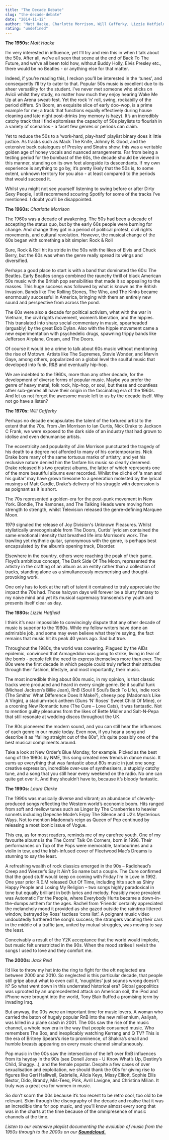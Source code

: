 ```yaml
---
title: "The Decade Debate"
slug: "the-decade-debate"
date: "2014-11-12"
author: "Matt Hacke, Charlotte Morrison, Will Cafferky, Lizzie Hatfield, Laura Clarke, and Jack Reid"
rating: "undefined"
---
```


**The 1950s:** _Matt Hacke_

I’m very interested in influence, yet I’ll try and rein this in when I talk about the 50s. After all, we’ve all seen that scene at the end of Back To The Future, and we’ve all been told how, without Buddy Holly, Elvis Presley etc., there would be no Beatles - or anything else for that matter.

Indeed, if you’re reading this, I reckon you’ll be interested in the ‘tunes’, and consequently I’ll try to cater to that. Popular 50s music is excellent due to its sheer versatility for the student. I’ve never met someone who sticks on Avicii whilst they study, no matter how much they enjoy hearing Wake Me Up at an Arena sweat-fest. Yet the rock ‘n’ roll, swing, rockabilly of the period differs. Sh Boom, an exquisite slice of early doo-wop, is a prime example for me; a track that functions equally effectively during house cleaning and late night post-drinks (my memory is hazy). It’s an incredibly catchy track that I find epitomises the capacity of 50s playlists to flourish in a variety of scenarios - a facet few genres or periods can claim.

Yet to reduce the 50s to a ‘work-hard, play-hard’ playlist binary does it little justice. As tracks such as Mack The Knife, Johnny B. Good, and the extensive back catalogues of Presley and Sinatra show, this was a veritable golden age of honey vocals and nuanced arrangements. Far from being a testing period for the bombast of the 60s, the decade should be viewed in this manner, standing on its own feet alongside its descendants. If my own experience is anything to go by, it’s pretty likely that the 50s is, to some extent, unknown territory for you also - at least compared to the periods that would succeed it.

Whilst you might not see yourself listening to swing before or after Dirty Sexy People, I still recommend scouring Spotify for some of the tracks I’ve mentioned. I doubt you’ll be disappointed.

**The 1960s:** _Charlotte Morrison_

The 1960s was a decade of awakening. The 50s had been a decade of accepting the status quo, but by the early 60s people were burning for change. And change they got in a period of political protest, civil rights movements, and cultural revolution. However, the musical change of the 60s began with something a bit simpler: Rock & Roll

Sure, Rock & Roll hit its stride in the 50s with the likes of Elvis and Chuck Berry, but the 60s was when the genre really spread its wings and diversified.

Perhaps a good place to start is with a band that dominated the 60s: The Beatles. Early Beatles songs combined the raunchy thrill of black American 50s music with the British pop sensibilities that made it so appealing to the masses. This huge success was followed by what is known as the British Invasion. Bands like The Rolling Stones, The Who, and The Kinks became enormously successful in America, bringing with them an entirely new sound and perspective from across the pond.

The 60s were also a decade for political activism, what with the war in Vietnam, the civil rights movement, women’s liberation, and the hippies. This translated into sharp social commentary in music, spearheaded (arguably) by the great Bob Dylan. Also with the hippie movement came a new experimentation with psychedelic drugs, spawning trippy bands like Jefferson Airplane, Cream, and The Doors.

Of course it would be a crime to talk about 60s music without mentioning the rise of Motown. Artists like The Supremes, Stevie Wonder, and Marvin Gaye, among others, popularized on a global level the soulful music that developed into funk, R&B and eventually hip-hop.

We are indebted to the 1960s, more than any other decade, for the development of diverse forms of popular music. Maybe you prefer the genre of heavy metal, folk rock, hip-hop, or soul, but these and countless other sub-genres all have their origin in the fascinating era of the 1960s. And let us not forget the awesome music left to us by the decade itself. Why not go have a listen?

**The 1970s:** _Will Cafferky_

Perhaps no decade encapsulates the talent of the tortured artist to the extent that the 70s. From Jim Morrison to Ian Curtis, Nick Drake to Jackson C Frank, we were exposed to the dark side of an industry that had grown to idolise and even dehumanise artists.

The eccentricity and popularity of Jim Morrison punctuated the tragedy of his death to a degree not afforded to many of his contemporaries. Nick Drake bore many of the same tortuous marks of artistry, and yet his reclusive nature denied him the fanfare his music so clearly deserved. Drake released his two greatest albums, the latter of which represents one of the more beautiful albums ever recorded. Whilst the cliché of ‘a man and his guitar’ may have grown tiresome to a generation molested by the lyrical musings of Matt Cardle, Drake’s delivery of his struggle with depression is as poignant as it is short.

The 70s represented a golden-era for the post-punk movement in New York. Blondie, The Ramones, and The Talking Heads were moving from strength to strength, whilst Television released the genre-defining Marquee Moon.

1979 signaled the release of Joy Division's Unknown Pleasures. Whilst stylistically unrecognisable from The Doors, Curtis’ lyricism contained the same emotional intensity that breathed life into Morrison’s work. The trawling yet rhythmic guitar, synonymous with the genre, is perhaps best encapsulated by the album’s opening track, Disorder.

Elsewhere in the country, others were reaching the peak of their game. Floyd’s ambitious concept, The Dark Side Of The Moon, represented the artistry in the crafting of an album as an entity rather than a collection of tracks, standing alone as a simultaneously mesmerising and thought-provoking work.

One only has to look at the raft of talent it contained to truly appreciate the impact the 70s had. Those halcyon days will forever be a blurry fantasy to my naïve mind and yet its musical supremacy transcends my youth and presents itself clear as day.

**The 1980s:** _Lizzie Hatfield_

I think it’s near impossible to convincingly dispute that any other decade of music is superior to the 1980s. While my fellow writers have done an admirable job, and some may even believe what they’re saying, the fact remains that music hit its peak 40 years ago. Sad but true.

Throughout the 1980s, the world was cowering. Plagued by the AIDs epidemic, convinced that Armageddon was going to strike, living in fear of the bomb - people felt the need to express themselves more than ever. The 80s were the first decade in which people could truly reflect their attitudes through their fashion, lifestyle, and most importantly, their music.

The most incredible thing about 80s music, in my opinion, is that classic tracks were produced and heard in every single genre. Be it soulful funk (Michael Jackson’s Billie Jean), RnB (Soul II Soul’s Back To Life), indie rock (The Smiths’ What Difference Does It Make?), cheesy pop (Madonna’s Like A Virgin), a stadium-rock anthem (Guns ‘N’ Roses’ Sweet Child Of Mine), or a crooning New Romantic tune (The Cure – Love Cats), it was fantastic. Not to mention guilty pleasures from the likes of Bette Midler and Salt-N-Pepa that still resonate at wedding discos throughout the UK.

The 80s pioneered the modern sound, and you can still hear the influences of each genre in our music today. Even now, if you hear a song and describe it as “falling straight out of the 80s”, it’s quite possibly one of the best musical compliments around.

Take a look at New Order’s Blue Monday, for example. Picked as the best song of the 1980s by NME, this song created new trends in dance music. It sums up everything that was fantastic about 80s music in just one song: creative expression, incredible over-use of synthesisers, a stupidly catchy tune, and a song that you still hear every weekend on the radio. No one can quite get over it. And they shouldn’t have to, because it’s bloody fantastic.

**The 1990s:** _Laura Clarke_

The 1990s was musically diverse and vibrant; an abundance of cleverly-produced songs reflecting the Western world’s economic boom. Hits ranged from soft and mellow tunes such as Linger by The Cranberries to heavier sonnets including Depeche Mode’s Enjoy The Silence and U2’s Mysterious Ways. Not to mention Madonna’s reign as Queen of Pop continued by releasing a most iconic issue of Vogue.

This era, as for most readers, reminds me of my carefree youth. One of my favourite albums is the The Corrs’ Talk On Corners, born in 1998. Their performances on Top of the Pops were memorable, tambourines and a violin in tow, and the Irish-infused cover of Fleetwood Mac’s Dreams is stunning to say the least.

A refreshing wealth of rock classics emerged in the 90s – Radiohead’s Creep and Weezer’s Say It Ain’t So name but a couple. The Cure confirmed that the good stuff would keep on coming with Friday I’m In Love in 1992. One year prior R.E.M released Out Of Time, including hits such as Shiny Happy People and Losing My Religion – two songs highly paradoxical in tone but equally brilliant in both lyrics and melody. Feasibly more prevalent was Automatic For the People, where Everybody Hurts became a down-in-the-dumps anthem for the ages. Rachel from ‘Friends’ certainly appreciated the melancholy mood it provided as she gazed outside the raindrop littered window, betrayed by Ross’ tactless ‘cons list’. A poignant music video undoubtedly furthered the song’s success; the strangers vacating their cars in the middle of a traffic jam, united by mutual struggles, was moving to say the least.

Conceivably a result of the Y2K acceptance that the world would implode, but music felt unrestricted in the 90s. When the mood strikes I revisit the songs I used to love and they comfort me.

**The 2000s:** _Jack Reid_

I’d like to throw my hat into the ring to fight for the oft neglected era between 2000 and 2010. So neglected is this particular decade, that people still gripe about what to even call it, ‘noughties’ just sounds wrong doesn’t it? So what went down in this underrated historical era? Global geopolitics was uprooted by an unprecedented attack on American soil, the iPod and iPhone were brought into the world, Tony Blair fluffed a promising term by invading Iraq.

But anyway, the 00s were an important time for music lovers. A woman who carried the baton of hugely popular RnB into the new millennium, Aaliyah, was killed in a plane crash in 2001. The 00s saw the rise of the music channel, a whole new era in the way that people consumed music. Who remembers The Box, and inexplicably watching Kerrang and Q TV? This is the era of Britney Spears’s rise to prominence, of Shakira’s small and humble breasts appearing on every music channel simultaneously.

Pop music in the 00s saw the intersection of the left over RnB influences from its heyday in the 90s (see Donell Jones - U Know What’s Up, Destiny’s Child, Shaggy...), and the female popstar. Despite a few cases of over sexualisation and exploitation, we should thank the 00s for giving rise to figures like Geri Halliwell, Gabrielle, Alicia Keys, Missy Elliott, Sophie Ellis Bextor, Dido, Brandy, Mis-Teeq, Pink, Avril Lavigne, and Christina Milian. It truly was a great era for women in music.

So don’t scorn the 00s because it’s too recent to be retro cool, too old to be relevant. Skim through the discography of the decade and realise that it was an incredible time for pop music, and you’ll know almost every song that was in the charts at the time because of the omnipresence of music channels at the time.

_Listen to our extensive playlist documenting the evolution of music from the 1950s through to the 2000s on our **[Soundcloud.](https://soundcloud.com/pearshapedexeter/sets/the-decade-debate)**_
